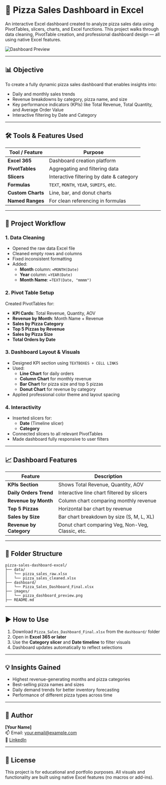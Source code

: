 
# 🍕 Pizza Sales Dashboard in Excel

An interactive Excel dashboard created to analyze pizza sales data using PivotTables, slicers, charts, and Excel functions. This project walks through data cleaning, PivotTable creation, and professional dashboard design — all using native Excel features.

![Dashboard Preview](images/pizza_dashboard_preview.png)

---

## 📊 Objective

To create a fully dynamic pizza sales dashboard that enables insights into:
- Daily and monthly sales trends
- Revenue breakdowns by category, pizza name, and size
- Key performance indicators (KPIs) like Total Revenue, Total Quantity, and Average Order Value
- Interactive filtering by Date and Category

---

## 🛠 Tools & Features Used

| Tool / Feature     | Purpose                                |
|--------------------|----------------------------------------|
| **Excel 365**       | Dashboard creation platform            |
| **PivotTables**     | Aggregating and filtering data         |
| **Slicers**         | Interactive filtering by date & category |
| **Formulas**        | `TEXT`, `MONTH`, `YEAR`, `SUMIFS`, etc. |
| **Custom Charts**   | Line, bar, and donut charts            |
| **Named Ranges**    | For clean referencing in formulas      |

---

## 🧩 Project Workflow

### 1. Data Cleaning
- Opened the raw data Excel file
- Cleaned empty rows and columns
- Fixed inconsistent formatting
- Added:
  - **Month** column: `=MONTH(Date)`
  - **Year** column: `=YEAR(Date)`
  - **Month Name**: `=TEXT(Date, "mmmm")`

### 2. Pivot Table Setup
Created PivotTables for:
- **KPI Cards**: Total Revenue, Quantity, AOV
- **Revenue by Month**: Month Name + Revenue
- **Sales by Pizza Category**
- **Top 5 Pizzas by Revenue**
- **Sales by Pizza Size**
- **Total Orders by Date**

### 3. Dashboard Layout & Visuals
- Designed KPI section using `TEXTBOXES + CELL LINKS`
- Used:
  - **Line Chart** for daily orders
  - **Column Chart** for monthly revenue
  - **Bar Chart** for pizza size and top 5 pizzas
  - **Donut Chart** for revenue by category
- Applied professional color theme and layout spacing

### 4. Interactivity
- Inserted slicers for:
  - **Date** (Timeline slicer)
  - **Category**
- Connected slicers to all relevant PivotTables
- Made dashboard fully responsive to user filters

---

## 📈 Dashboard Features

| Feature                | Description                                         |
|------------------------|-----------------------------------------------------|
| **KPIs Section**        | Shows Total Revenue, Quantity, AOV                  |
| **Daily Orders Trend**  | Interactive line chart filtered by slicers         |
| **Revenue by Month**    | Column chart comparing monthly revenue             |
| **Top 5 Pizzas**        | Horizontal bar chart by revenue                    |
| **Sales by Size**       | Bar chart breakdown by size (S, M, L, XL)          |
| **Revenue by Category** | Donut chart comparing Veg, Non-Veg, Classic, etc.  |

---

## 📂 Folder Structure

```
pizza-sales-dashboard-excel/
├── data/
│   └── pizza_sales_raw.xlsx
│   └── pizza_sales_cleaned.xlsx
├── dashboard/
│   └── Pizza_Sales_Dashboard_Final.xlsx
├── images/
│   └── pizza_dashboard_preview.png
├── README.md
```

---

## ▶️ How to Use

1. Download `Pizza_Sales_Dashboard_Final.xlsx` from the `dashboard/` folder
2. Open in **Excel 365 or later**
3. Use the **Category slicer** and **Date timeline** to filter visuals
4. Dashboard updates automatically to reflect selections

---

## 💡 Insights Gained

- Highest revenue-generating months and pizza categories
- Best-selling pizza names and sizes
- Daily demand trends for better inventory forecasting
- Performance of different pizza types across time

---

## 📧 Author

**[Your Name]**  
📫 Email: your.email@example.com  
🔗 [LinkedIn](https://linkedin.com/in/your-linkedin)

---

## 📜 License

This project is for educational and portfolio purposes. All visuals and functionality are built using native Excel features (no macros or add-ins).

